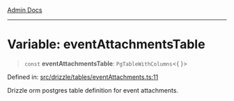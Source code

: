 [Admin Docs](/)

***

# Variable: eventAttachmentsTable

> `const` **eventAttachmentsTable**: `PgTableWithColumns`\<\{ \}\>

Defined in: [src/drizzle/tables/eventAttachments.ts:11](https://github.com/gautam-divyanshu/talawa-api/blob/22f85ff86fcf5f38b53dcdb9fe90ab33ea32d944/src/drizzle/tables/eventAttachments.ts#L11)

Drizzle orm postgres table definition for event attachments.
